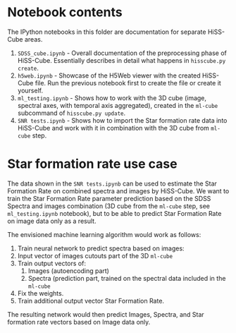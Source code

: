 # Notebook contents
The IPython notebooks in this folder are documentation for separate HiSS-Cube areas.

1. `SDSS_cube.ipynb` - Overall documentation of the preprocessing phase of HiSS-Cube. Essentially describes in detail what happens in `hisscube.py create`.
2. `h5web.ipynb` - Showcase of the H5Web viewer with the created HiSS-Cube file. Run the previous notebook first to create the file or create it yourself.
3. `ml_testing.ipynb` - Shows how to work with the 3D cube (image, spectral axes, with temporal axis aggregated), created in the `ml-cube` subcommand of `hisscube.py update`.
4. `SNR tests.ipynb` - Shows how to import the Star formation rate data into HiSS-Cube and work with it in combination with the 3D cube from `ml-cube` step.


# Star formation rate use case
The data shown in the `SNR tests.ipynb` can be used to estimate the Star Formation Rate on combined spectra and images by HiSS-Cube. We want to train the Star Formation Rate parameter prediction based on the SDSS Spectra and images combination (3D cube from the `ml-cube` step, see `ml_testing.ipynb` notebook), but to be able to predict Star Formation Rate on image data only as a result.

The envisioned machine learning algorithm would work as follows:
1. Train neural network to predict spectra based on images:
  1. Input vector of images cutouts part of the 3D `ml-cube`
  2. Train output vectors of:
     1. Images (autoencoding part)
     2. Spectra (prediction part, trained on the spectral data included in the `ml-cube`   
2. Fix the weights.
3. Train additional output vector Star Formation Rate.


The resulting network would then predict Images, Spectra, and Star formation rate vectors based on Image data only.


